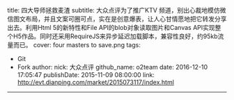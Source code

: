 title: 四大导师拯救麦渣
subtitle: 大众点评为了推广KTV 频道，别出心裁地模仿微信图文布局，并且文案可圈可点，实在是创意爆表，让人心甘情愿地把它转发分享出去。利用Html 5的新特性和File API的blob对象读取图片和Canvas API实现整个H5作品。同时还采用RequireJS来异步延迟加载脚本，兼容性良好，约95kb流量而已。
cover: four masters to save.png
tags:
  - Git
  - Fork
author:
  nick: 大众点评
  github_name: o2team
date: 2016-12-10 17:05:47
publishDate: 2015-11-09 08:00:00
link: http://evt.dianping.com/market/2015073117/index.html
---

<!-- more -->
